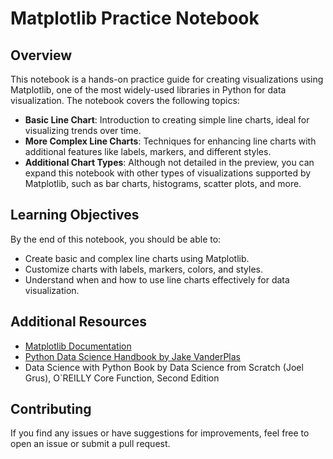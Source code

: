 
# Matplotlib Practice Notebook

## Overview

This notebook is a hands-on practice guide for creating visualizations using Matplotlib, one of the most widely-used libraries in Python for data visualization. The notebook covers the following topics:

- **Basic Line Chart**: Introduction to creating simple line charts, ideal for visualizing trends over time.
- **More Complex Line Charts**: Techniques for enhancing line charts with additional features like labels, markers, and different styles.
- **Additional Chart Types**: Although not detailed in the preview, you can expand this notebook with other types of visualizations supported by Matplotlib, such as bar charts, histograms, scatter plots, and more.

## Learning Objectives

By the end of this notebook, you should be able to:

- Create basic and complex line charts using Matplotlib.
- Customize charts with labels, markers, colors, and styles.
- Understand when and how to use line charts effectively for data visualization.

## Additional Resources

- [Matplotlib Documentation](https://matplotlib.org/stable/contents.html)
- [Python Data Science Handbook by Jake VanderPlas](https://jakevdp.github.io/PythonDataScienceHandbook/)
-  Data Science with Python Book by Data Science from Scratch (Joel Grus), O`REILLY Core Function, Second Edition

## Contributing

If you find any issues or have suggestions for improvements, feel free to open an issue or submit a pull request.


